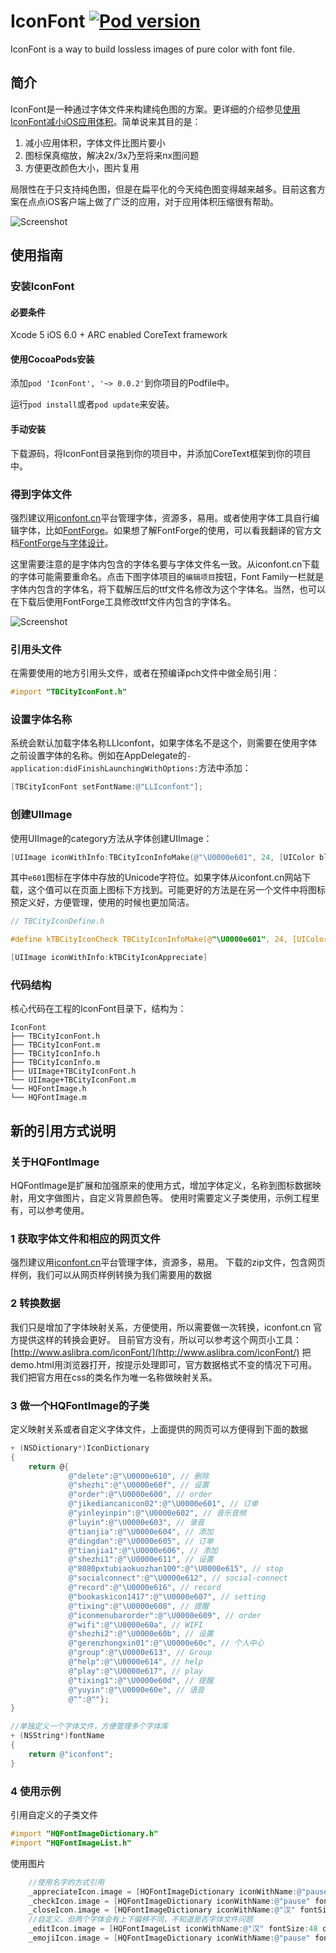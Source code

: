 # IconFont [![Pod version](https://badge.fury.io/co/IconFont.svg)](http://badge.fury.io/co/IconFont)

IconFont is a way to build lossless images of pure color with font file.

## 简介

IconFont是一种通过字体文件来构建纯色图的方案。更详细的介绍参见[使用IconFont减小iOS应用体积](http://johnwong.github.io/mobile/2015/04/03/using-icon-font-in-ios.html)。简单说来其目的是：

1. 减小应用体积，字体文件比图片要小
1. 图标保真缩放，解决2x/3x乃至将来nx图问题
1. 方便更改颜色大小，图片复用

局限性在于只支持纯色图，但是在扁平化的今天纯色图变得越来越多。目前这套方案在点点iOS客户端上做了广泛的应用，对于应用体积压缩很有帮助。

![Screenshot](http://johnwong.github.io/images/2015-04-04-iconfont-screenshot.png)

## 使用指南

### 安装IconFont

#### 必要条件

Xcode 5
iOS 6.0 +
ARC enabled
CoreText framework

#### 使用CocoaPods安装

添加`pod 'IconFont', '~> 0.0.2'`到你项目的Podfile中。

运行`pod install`或者`pod update`来安装。

#### 手动安装

下载源码，将IconFont目录拖到你的项目中，并添加CoreText框架到你的项目中。

### 得到字体文件

强烈建议用[iconfont.cn](http://iconfont.cn/)平台管理字体，资源多，易用。或者使用字体工具自行编辑字体，比如[FontForge](http://fontforge.github.io/en-US/)。如果想了解FontForge的使用，可以看我翻译的官方文档[FontForge与字体设计](http://designwithfontforge.com/zh-CN/index.html)。

这里需要注意的是字体内包含的字体名要与字体文件名一致。从iconfont.cn下载的字体可能需要重命名。点击下图字体项目的`编辑项目`按钮，Font Family一栏就是字体内包含的字体名，将下载解压后的ttf文件名修改为这个字体名。当然，也可以在下载后使用FontForge工具修改ttf文件内包含的字体名。

![Screenshot](http://johnwong.github.io/images/2015-04-04-iconfont-web.png)

### 引用头文件

在需要使用的地方引用头文件，或者在预编译pch文件中做全局引用：

```objective-c
#import "TBCityIconFont.h"
```

### 设置字体名称

系统会默认加载字体名称LLIconfont，如果字体名不是这个，则需要在使用字体之前设置字体的名称。例如在AppDelegate的`-application:didFinishLaunchingWithOptions:`方法中添加：

```objective-c
[TBCityIconFont setFontName:@"LLIconfont"];
```

### 创建UIImage

使用UIImage的category方法从字体创建UIImage：

```objective-c
[UIImage iconWithInfo:TBCityIconInfoMake(@"\U0000e601", 24, [UIColor blackColor])]
```
其中`e601`图标在字体中存放的Unicode字符位。如果字体从iconfont.cn网站下载，这个值可以在页面上图标下方找到。可能更好的方法是在另一个文件中将图标预定义好，方便管理，使用的时候也更加简洁。

```objective-c
// TBCityIconDefine.h

#define kTBCityIconCheck TBCityIconInfoMake(@"\U0000e601", 24, [UIColor blackColor])
```

```objective-c
[UIImage iconWithInfo:kTBCityIconAppreciate]
```

### 代码结构

核心代码在工程的IconFont目录下，结构为：

```
IconFont
├── TBCityIconFont.h
├── TBCityIconFont.m
├── TBCityIconInfo.h
├── TBCityIconInfo.m
├── UIImage+TBCityIconFont.h
└── UIImage+TBCityIconFont.m
└── HQFontImage.h
└── HQFontImage.m
```

## 新的引用方式说明

### 关于HQFontImage

HQFontImage是扩展和加强原来的使用方式，增加字体定义，名称到图标数据映射，用文字做图片，自定义背景颜色等。
使用时需要定义子类使用，示例工程里有，可以参考使用。

### 1 获取字体文件和相应的网页文件

强烈建议用[iconfont.cn](http://iconfont.cn/)平台管理字体，资源多，易用。
下载的zip文件，包含网页样例，我们可以从网页样例转换为我们需要用的数据

### 2 转换数据

我们只是增加了字体映射关系，方便使用，所以需要做一次转换，iconfont.cn 官方提供这样的转换会更好。
目前官方没有，所以可以参考这个网页小工具：
[http://www.aslibra.com/iconFont/](http://www.aslibra.com/iconFont/)
把demo.html用浏览器打开，按提示处理即可，官方数据格式不变的情况下可用。
我们把官方用在css的类名作为唯一名称做映射关系。

### 3 做一个HQFontImage的子类

定义映射关系或者自定义字体文件，上面提供的网页可以方便得到下面的数据

```objective-c
+ (NSDictionary*)IconDictionary
{
    return @{
             @"delete":@"\U0000e610", // 删除
             @"shezhi":@"\U0000e60f", // 设置
             @"order":@"\U0000e600", // order
             @"jikediancanicon02":@"\U0000e601", // 订单
             @"yinleyinpin":@"\U0000e602", // 音乐音频
             @"luyin":@"\U0000e603", // 录音
             @"tianjia":@"\U0000e604", // 添加
             @"dingdan":@"\U0000e605", // 订单
             @"tianjia1":@"\U0000e606", // 添加
             @"shezhi1":@"\U0000e611", // 设置
             @"8080pxtubiaokuozhan100":@"\U0000e615", // stop
             @"socialconnect":@"\U0000e612", // social-connect
             @"record":@"\U0000e616", // record
             @"bookaskicon1417":@"\U0000e607", // setting
             @"tixing":@"\U0000e608", // 提醒
             @"iconmenubarorder":@"\U0000e609", // order
             @"wifi":@"\U0000e60a", // WIFI
             @"shezhi2":@"\U0000e60b", // 设置
             @"gerenzhongxin01":@"\U0000e60c", // 个人中心 
             @"group":@"\U0000e613", // Group 
             @"help":@"\U0000e614", // help 
             @"play":@"\U0000e617", // play 
             @"tixing1":@"\U0000e60d", // 提醒 
             @"yuyin":@"\U0000e60e", // 语音 
             @"":@""};
}

//单独定义一个字体文件，方便管理多个字体库
+ (NSString*)fontName
{
    return @"iconfont";
}
```

### 4 使用示例

引用自定义的子类文件
```objective-c
#import "HQFontImageDictionary.h"
#import "HQFontImageList.h"
```

使用图片
```objective-c
    //使用名字的方式引用
    _appreciateIcon.image = [HQFontImageDictionary iconWithName:@"pause" fontSize:48 color:[UIColor redColor] inset:UIEdgeInsetsMake(10, 10, 10, 10)];
    _checkIcon.image = [HQFontImageDictionary iconWithName:@"pause" fontSize:48 color:[UIColor blueColor] padding:0.3 withBackgroundColor:[UIColor yellowColor]];
    _closeIcon.image = [HQFontImageDictionary iconWithName:@"汉" fontSize:48 color:[UIColor redColor]];
    //自定义，但两个字体会有上下偏移不同，不知道是否字体文件问题
    _editIcon.image = [HQFontImageList iconWithName:@"汉" fontSize:48 color:[UIColor redColor]];
    _emojiIcon.image = [HQFontImageDictionary iconWithName:@"pause" fontSize:48 color:[UIColor redColor] withBackgroundColor:[UIColor blackColor]];
```
